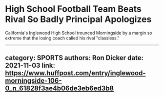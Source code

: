 # High School Football Team Beats Rival So Badly Principal Apologizes

California's Inglewood High School trounced Morningside by a margin so extreme that the losing coach called his rival "classless."

---
category: SPORTS
authors: Ron Dicker
date: 2021-11-03
link: https://www.huffpost.com/entry/inglewood-morningside-106-0_n_61828f3ae4b06de3eb6ed3b8
---
